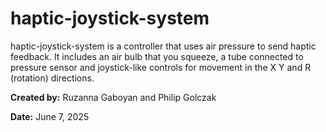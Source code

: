 # haptic-joystick-system
haptic-joystick-system is a controller that uses air pressure to send haptic feedback. It includes an air bulb that you squeeze, a tube connected to pressure sensor and joystick-like controls for movement in the X Y and R (rotation) directions. 

**Created by:** Ruzanna Gaboyan and Philip Golczak

**Date:** June 7, 2025
